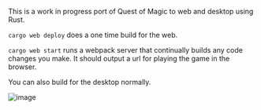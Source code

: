 This is a work in progress port of Quest of Magic to web and desktop using Rust.

```cargo web deploy``` does a one time build for the web.

```cargo web start``` runs a webpack server that continually builds any code changes you make. It should output a url for playing the game in the browser.

You can also build for the desktop normally.

![image](https://user-images.githubusercontent.com/9086152/124173100-37a9cf80-da70-11eb-8b50-86152432d0b8.png)
